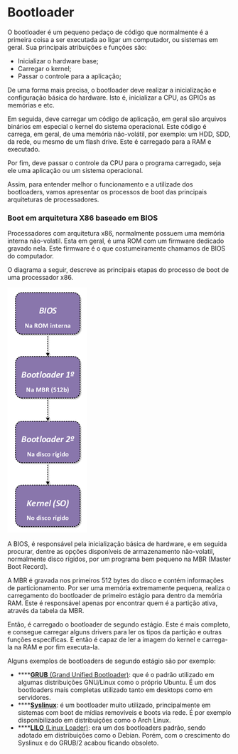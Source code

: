 # Bootloader

O bootloader é um pequeno pedaço de código que normalmente é a primeira coisa a ser executada ao ligar um computador, ou sistemas em geral. Sua principais atribuições e funções são:

* Inicializar o hardware base;
* Carregar o kernel;
* Passar o controle para a aplicação;

De uma forma mais precisa, o bootloader deve realizar a inicialização e configuração básica do hardware. Isto é, inicializar a  CPU, as GPIOs as memórias e etc. 

Em seguida, deve carregar um código de aplicação, em geral são arquivos binários em especial o kernel do sistema operacional. Este código é carrega, em geral, de uma memória não-volátil, por exemplo: um HDD, SDD, da rede, ou mesmo de um flash drive. Este é carregado para a RAM e executado.

Por fim, deve passar o controle da CPU para o programa carregado, seja ele uma aplicação ou um sistema operacional.

Assim, para entender melhor o funcionamento e a utilizade dos bootloaders, vamos apresentar os processos de boot das principais arquiteturas de processadores.

### Boot em arquitetura X86 baseado em BIOS

Processadores com arquitetura x86, normalmente possuem uma memória interna não-volatil. Esta em geral, é uma ROM com um firmware dedicado gravado nela. Este firmware é o que costumeiramente chamamos de BIOS do computador.

O diagrama a seguir, descreve as principais etapas do processo de boot de uma processador x86.

![](../.gitbook/assets/image%20%2826%29.png)

A BIOS, é responsável pela inicialização básica de hardware, e em seguida procurar, dentre as opções disponíveis de armazenamento não-volatil, normalmente disco rígidos, por um programa bem pequeno na MBR \(Master Boot Record\). 

A MBR é gravada nos primeiros 512 bytes do disco e contém informações de particionamento. Por ser uma memória extremamente pequena, realiza o carregamento do bootloader de primeiro estágio para dentro da memória RAM. Este é responsável apenas por encontrar quem é a partição ativa, através da tabela da MBR.

Então, é carregado o bootloader de segundo estágio. Este é mais completo, e consegue carregar alguns drivers para ler os tipos da partição e outras funções específicas. E então é capaz de ler a imagem do kernel e carrega-la na RAM e por fim executa-la.

Alguns exemplos de bootloaders de segundo estágio são por exemplo:

* \*\*\*\*[**GRUB** \(Grand Unified Bootloader\)](https://www.gnu.org/software/grub/): que é o padrão utilizado em algumas distribuições GNU/Linux como o próprio Ubuntu. É um dos bootloaders mais completas utilizado tanto em desktops como em servidores.
* \*\*\*\*[**Syslinux**](https://www.syslinux.org/): é um bootloader muito utilizado, principalmente em sistemas com boot de mídias removíveis e boots via rede. É por exemplo disponibilizado em distribuições como o Arch Linux.
* \*\*\*\*[**LILO** \(Linux Loader\)](https://lilo.alioth.debian.org/): era um dos bootloaders padrão, sendo adotado em distribuições como o Debian. Porém, com o crescimento do Syslinux e do GRUB/2 acabou ficando obsoleto.











